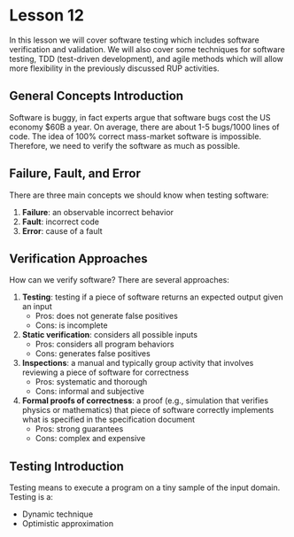 # Lesson 12

In this lesson we will cover software testing which includes software verification and validation. We will also cover some techniques for software testing, TDD (test-driven development), and agile methods which will allow more flexibility in the previously discussed RUP activities.

## General Concepts Introduction

Software is buggy, in fact experts argue that software bugs cost the US economy \$60B a year. On average, there are about 1-5 bugs/1000 lines of code. The idea of 100% correct mass-market software is impossible. Therefore, we need to verify the software as much as possible.

## Failure, Fault, and Error

There are three main concepts we should know when testing software:

1. **Failure**: an observable incorrect behavior
2. **Fault**: incorrect code
3. **Error**: cause of a fault

## Verification Approaches

How can we verify software? There are several approaches:

1. **Testing**: testing if a piece of software returns an expected output given an input
   - Pros: does not generate false positives
   - Cons: is incomplete
2. **Static verification**: considers all possible inputs
   - Pros: considers all program behaviors
   - Cons: generates false positives
3. **Inspections**: a manual and typically group activity that involves reviewing a piece of software for correctness
   - Pros: systematic and thorough
   - Cons: informal and subjective
4. **Formal proofs of correctness**: a proof (e.g., simulation that verifies physics or mathematics) that piece of software correctly implements what is specified in the specification document
   - Pros: strong guarantees
   - Cons: complex and expensive

## Testing Introduction

Testing means to execute a program on a tiny sample of the input domain. Testing is a:

- Dynamic technique
- Optimistic approximation
